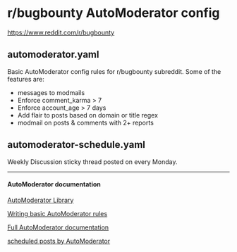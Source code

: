 # r/bugbounty AutoModerator config

https://www.reddit.com/r/bugbounty

## automoderator.yaml

Basic AutoModerator config rules for r/bugbounty subreddit. Some of the features are:

* messages to modmails
* Enforce comment_karma > 7
* Enforce account_age > 7 days
* Add flair to posts based on domain or title regex
* modmail on posts & comments with 2+ reports

## automoderator-schedule.yaml

Weekly Discussion sticky thread posted on every Monday.

---

#### AutoModerator documentation

[AutoModerator Library](https://www.reddit.com/r/AutoModerator/wiki/library)

[Writing basic AutoModerator rules](https://www.reddit.com/wiki/automoderator/writing-basic-rules)

[Full AutoModerator documentation](https://www.reddit.com/wiki/automoderator/full-documentation)

[scheduled posts by AutoModerator](https://www.reddit.com/r/AutoModerator/comments/1z7rlu/now_available_for_testing_wikiconfigurable/)
